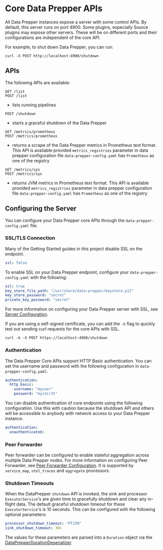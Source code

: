 # Core Data Prepper APIs

All Data Prepper instances expose a server with some control APIs. By default, this server runs
on port 4900. Some plugins, especially Source plugins may expose other servers. These will be
on different ports and their configurations are independent of the core API.

For example, to shut down Data Prepper, you can run:

```
curl -X POST http://localhost:4900/shutdown
```

## APIs

The following APIs are available:

```
GET /list
POST /list
```
* lists running pipelines

```
POST /shutdown
```
* starts a graceful shutdown of the Data Prepper

```
GET /metrics/prometheus
POST /metrics/prometheus
```
* returns a scrape of the Data Prepper metrics in Prometheus text format. This API is available provided
      `metrics_registries` parameter in data prepper configuration file `data-prepper-config.yaml` has `Prometheus` as one
      of the registry

```
GET /metrics/sys
POST /metrics/sys
```
* returns JVM metrics in Prometheus text format. This API is available provided `metrics_registries` parameter in data
      prepper configuration file `data-prepper-config.yaml` has `Prometheus` as one of the registry

## Configuring the Server

You can configure your Data Prepper core APIs through the `data-prepper-config.yaml` file. 

### SSL/TLS Connection

Many of the Getting Started guides in this project disable SSL on the endpoint.

```yaml
ssl: false
```

To enable SSL on your Data Prepper endpoint, configure your `data-prepper-config.yaml`
with the following:

```yaml
ssl: true
key_store_file_path: "/usr/share/data-prepper/keystore.p12"
key_store_password: "secret"
private_key_password: "secret"
```

For more information on configuring your Data Prepper server with SSL, see [Server Configuration](https://github.com/opensearch-project/data-prepper/blob/main/docs/configuration.md#server-configuration). 

If you are using a self-signed certificate, you can add the `-k` flag to quickly test out sending curl requests for the core APIs with SSL.

```
curl -k -X POST https://localhost:4900/shutdown
```

### Authentication

The Data Prepper Core APIs support HTTP Basic authentication.
You can set the username and password with the following
configuration in `data-prepper-config.yaml`:

```yaml
authentication:
  http_basic:
    username: "myuser"
    password: "mys3cr3t"
```

You can disable authentication of core endpoints using the following
configuration. Use this with caution because the shutdown API and
others will be accessible to anybody with network access to
your Data Prepper instance.

```yaml
authentication:
  unauthenticated:
```

### Peer Forwarder
Peer forwarder can be configured to enable stateful aggregation across multiple Data Prepper nodes. For more information on configuring Peer Forwarder, see [Peer Forwarder Configuration](https://github.com/opensearch-project/data-prepper/blob/main/docs/peer_forwarder.md).
It is supported by `service_map`, `otel_traces` and `aggregate` processors.

### Shutdown Timeouts
When the DataPrepper `shutdown` API is invoked, the sink and processor `ExecutorService`'s are given time to gracefully shutdown and clear any in-flight data. The default graceful shutdown timeout for these `ExecutorService`'s is 10 seconds. This can be configured with the following optional parameters:

```yaml
processor_shutdown_timeout: "PT15M"
sink_shutdown_timeout: 30s
```

The values for these parameters are parsed into a `Duration` object via the [DataPrepperDurationDeserializer](https://github.com/opensearch-project/data-prepper/tree/main/data-prepper-core/src/main/java/org/opensearch/dataprepper/parser/DataPrepperDurationDeserializer.java).

